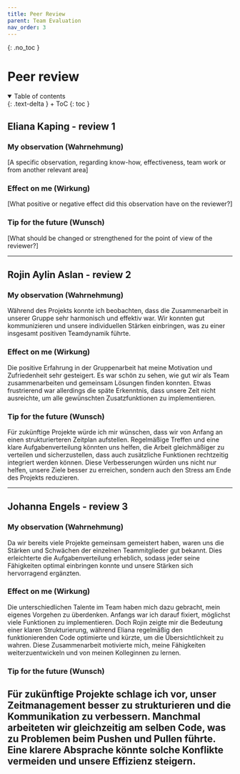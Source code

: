 ```yaml
---
title: Peer Review
parent: Team Evaluation
nav_order: 3
---
```


{: .no_toc }
# Peer review

<details open markdown="block">
{: .text-delta }
<summary>Table of contents</summary>
+ ToC
{: toc }
</details>

## Eliana Kaping - review 1

### My observation (Wahrnehmung)

[A specific observation, regarding know-how, effectiveness, team work or from another relevant area]

### Effect on me (Wirkung)

[What positive or negative effect did this observation have on the reviewer?]

### Tip for the future (Wunsch)

[What should be changed or strengthened for the point of view of the reviewer?]

---

## Rojin Aylin Aslan - review 2

### My observation (Wahrnehmung)

Während des Projekts konnte ich beobachten, dass die Zusammenarbeit in unserer Gruppe sehr harmonisch und effektiv war. Wir konnten gut kommunizieren und unsere individuellen Stärken einbringen, was zu einer insgesamt positiven Teamdynamik führte.

### Effect on me (Wirkung)

Die positive Erfahrung in der Gruppenarbeit hat meine Motivation und Zufriedenheit sehr gesteigert. Es war schön zu sehen, wie gut wir als Team zusammenarbeiten und gemeinsam Lösungen finden konnten. Etwas frustrierend war allerdings die späte Erkenntnis, dass unsere Zeit nicht ausreichte, um alle gewünschten Zusatzfunktionen zu implementieren.

### Tip for the future (Wunsch)

Für zukünftige Projekte würde ich mir wünschen, dass wir von Anfang an einen strukturierteren Zeitplan aufstellen. Regelmäßige Treffen und eine klare Aufgabenverteilung könnten uns helfen, die Arbeit gleichmäßiger zu verteilen und sicherzustellen, dass auch zusätzliche Funktionen rechtzeitig integriert werden können. Diese Verbesserungen würden uns nicht nur helfen, unsere Ziele besser zu erreichen, sondern auch den Stress am Ende des Projekts reduzieren.

---

## Johanna Engels - review 3

### My observation (Wahrnehmung)

Da wir bereits viele Projekte gemeinsam gemeistert haben, waren uns die Stärken und Schwächen der einzelnen Teammitglieder gut bekannt. Dies erleichterte die Aufgabenverteilung erheblich, sodass jeder seine Fähigkeiten optimal einbringen konnte und unsere Stärken sich hervorragend ergänzten.

### Effect on me (Wirkung)

Die unterschiedlichen Talente im Team haben mich dazu gebracht, mein eigenes Vorgehen zu überdenken. Anfangs war ich darauf fixiert, möglichst viele Funktionen zu implementieren. Doch Rojin zeigte mir die Bedeutung einer klaren Strukturierung, während Eliana regelmäßig den funktionierenden Code optimierte und kürzte, um die Übersichtlichkeit zu wahren. Diese Zusammenarbeit motivierte mich, meine Fähigkeiten weiterzuentwickeln und von meinen Kolleginnen zu lernen. 

### Tip for the future (Wunsch)

Für zukünftige Projekte schlage ich vor, unser Zeitmanagement besser zu strukturieren und die Kommunikation zu verbessern. Manchmal arbeiteten wir gleichzeitig am selben Code, was zu Problemen beim Pushen und Pullen führte. Eine klarere Absprache könnte solche Konflikte vermeiden und unsere Effizienz steigern.
---